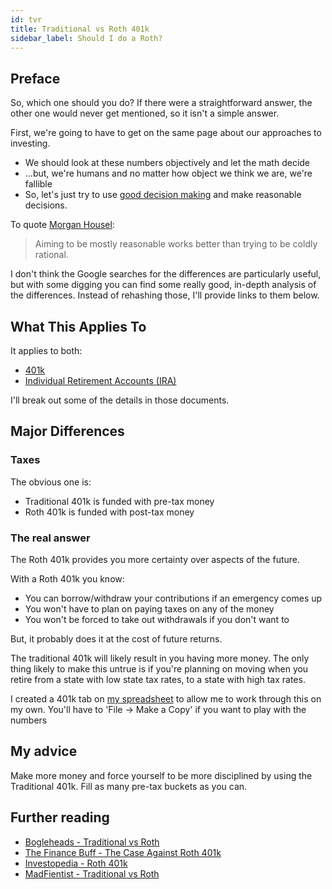 ```yaml
---
id: tvr 
title: Traditional vs Roth 401k
sidebar_label: Should I do a Roth?
---
```

## Preface

So, which one should you do?  If there were a straightforward answer, the other one would never get mentioned, so it isn't a simple answer.  

First, we're going to have to get on the same page about our approaches to investing.
* We should look at these numbers objectively and let the math decide
* ...but, we're humans and no matter how object we think we are, we're fallible
* So, let's just try to use [good decision making](/Personal-Growth/decision-making) and make reasonable decisions.

To quote [Morgan Housel](https://twitter.com/morganhousel):

> Aiming to be mostly reasonable works better than trying to be coldly rational.

I don't think the Google searches for the differences are particularly useful, but with some digging you can find some really good, in-depth analysis of the differences.  Instead of rehashing those, I'll provide links to them below.

## What This Applies To

It applies to both:
* [401k](401k)
* [Individual Retirement Accounts (IRA)](ira)

I'll break out some of the details in those documents.

## Major Differences

### Taxes
The obvious one is:
* Traditional 401k is funded with pre-tax money
* Roth 401k is funded with post-tax money

### The real answer

The Roth 401k provides you more certainty over aspects of the future.

With a Roth 401k you know:
* You can borrow/withdraw your contributions if an emergency comes up
* You won't have to plan on paying taxes on any of the money
* You won't be forced to take out withdrawals if you don't want to

But, it probably does it at the cost of future returns.

The traditional 401k will likely result in you having more money.  The only thing likely to make this untrue is if you're planning on moving when you retire from a state with low state tax rates, to a state with high tax rates.

I created a 401k tab on [my spreadsheet](https://docs.google.com/spreadsheets/d/1y3HWSfN4bGt7S5OjlKtTXmiEOeoyn44JVXM31QebP1w/edit?usp=sharing) to allow me to work through this on my own.  You'll have to 'File -> Make a Copy' if you want to play with the numbers

## My advice
Make more money and force yourself to be more disciplined by using the Traditional 401k.  Fill as many pre-tax buckets as you can.

## Further reading
* [Bogleheads - Traditional vs Roth](https://www.bogleheads.org/wiki/Traditional_versus_Roth)
* [The Finance Buff - The Case Against Roth 401k](https://thefinancebuff.com/case-against-roth-401k.html)
* [Investopedia - Roth 401k](https://www.investopedia.com/terms/r/roth401k.asp)
* [MadFientist - Traditional vs Roth](https://www.madfientist.com/traditional-ira-vs-roth-ira/)
